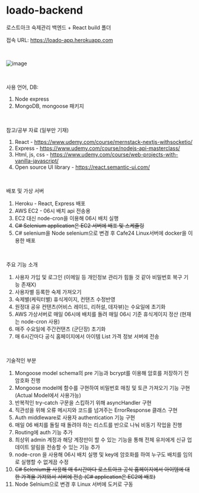 # loado-backend
로스트아크 숙제관리 백엔드 + React build 폴더

접속 URL: https://loado-app.herokuapp.com

<br/>

![image](https://user-images.githubusercontent.com/46738034/161679634-8a923e75-f6a2-41ce-b1a8-8f17b706c4fb.png)

<br/>

사용 언어, DB:
  1. Node express
  2. MongoDB, mongoose 패키지

<br/>

참고/공부 자료 (일부만 기재)
  1. React - https://www.udemy.com/course/mernstack-nextjs-withsocketio/
  2. Express - https://www.udemy.com/course/nodejs-api-masterclass/
  3. Html, js, css - https://www.udemy.com/course/web-projects-with-vanilla-javascript/
  4. Open source UI library - https://react.semantic-ui.com/
 
<br/>

배포 및 가상 서버
  1. Heroku - React, Express 배포
  2. AWS EC2 - 06시 배치 api 전송용
  3. EC2 대신 node-cron을 이용해 06시 배치 실행
  4. <del>C# Selenium application은 EC2 서버에 배포 및 스케줄링</del>
  5. C# selenium을 Node selenium으로 변경 후 Cafe24 Linux서버에 docker을 이용한 배포

<br/>

주요 기능 소개
  1. 사용자 가입 및 로그인 (이메일 등 개인정보 관리가 힘들 것 같아 비밀번호 복구 기능 존재X)
  2. 사용자별 등록한 숙제 가져오기
  3. 숙제별(케릭터별) 휴식게이지, 컨탠츠 수정반영
  4. 원정대 공유 컨탠츠(어비스 레이드, 리허설, 데자뷰)는 수요일에 초기화
  5. AWS 가상서버로 매일 06시에 배치를 돌려 매일 06시 기준 휴식게이지 정산 (현재는 node-cron 사용)
  6. 매주 수요일에 주간컨탠츠 (군단장) 초기화
  7. 매 6시간마다 공식 홈페이지에서 아이템 List 가격 정보 서버에 전송

<br/>

기술적인 부분
  1. Mongoose model schema의 pre 기능과 bcrypt를 이용해 암호를 저장하기 전 암호화 진행
  2. Mongoose model에 함수를 구현하여 비밀번호 매칭 및 토큰 가져오기 기능 구현 (Actual Model에서 사용가능)
  3. 반복적인 try-catch 구문을 스킵하기 위해 asyncHandler 구현
  4. 직관성을 위해 오류 메시지와 코드를 넘겨주는 ErrorResponse 클래스 구현
  5. Auth middleware로 사용자 authentication 기능 구현
  6. 매일 06 배치를 돌릴 때 돌려야 하는 리스트를 반으로 나눠 비동기 작업을 진행
  7. Routing에 auth 기능 추가
  8. 최상위 admin 계정과 해당 계정만이 할 수 있는 기능을 통해 전체 유저에게 신규 업데이트 알림을 전송할 수 있는 기능 추가
  9. node-cron 을 사용해 06시 배치 실행 및 key에 암호화를 하여 누구도 배치를 임의로 실행할 수 없게끔 수정
  10. <del>C# Selenium을 사용해 매 6시간마다 로스트아크 공식 홈페이지에서 아이템에 대한 가격을 가져와서 서버에 전송 (C# application은 EC2에 배포)</del>
  11. Node Selnium으로 변경 후 Linux 서버에 도커로 구동


